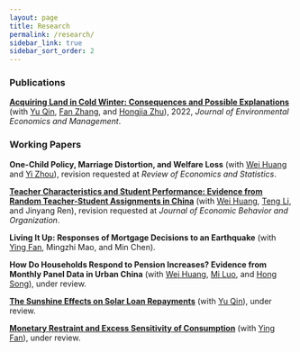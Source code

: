 ```yaml
---
layout: page
title: Research
permalink: /research/
sidebar_link: true
sidebar_sort_order: 2
---
```


### Publications 

[**Acquiring Land in Cold Winter: Consequences and Possible Explanations**](https://papers.ssrn.com/sol3/papers.cfm?abstract_id=3479523) (with [Yu Qin](https://qinyurain.weebly.com/), [Fan Zhang](http://insurance.uibe.edu.cn/szdw/szdw.html?parm2=jsjs.aspx?NewsID=101&a=1&TeacherType=1), and [Hongjia Zhu](https://iesr.jnu.edu.cn/2019/0821/c17702a404499/page.htm)), 2022, *Journal of Environmental Economics and Management*.

### Working Papers

**One-Child Policy, Marriage Distortion, and Welfare Loss** (with [Wei Huang](https://huangweipku.com/) and [Yi Zhou](http://www.yizhoudemog.net/research.html)), revision requested at *Review of Economics and Statistics*.

[**Teacher Characteristics and Student Performance: Evidence from Random Teacher-Student Assignments in China**](https://papers.ssrn.com/sol3/papers.cfm?abstract_id=3803728) (with [Wei Huang](https://huangweipku.com/), [Teng Li](https://www.teng-li.com/), and Jinyang Ren), revision requested at *Journal of Economic Behavior and Organization*. 

**Living It Up: Responses of Mortgage Decisions to an Earthquake** (with [Ying Fan](https://sites.google.com/view/yingfan), Mingzhi Mao, and Min Chen).

**How Do Households Respond to Pension Increases? Evidence from Monthly Panel Data in Urban China** (with [Wei Huang](https://huangweipku.com/), [Mi Luo](https://sites.google.com/view/mi-luo), and [Hong Song](https://songhong2016.weebly.com/)), under review.


[**The Sunshine Effects on Solar Loan Repayments**](https://papers.ssrn.com/sol3/papers.cfm?abstract_id=3939686) (with [Yu Qin](https://qinyurain.weebly.com/)), under review.

[**Monetary Restraint and Excess Sensitivity of Consumption**](https://papers.ssrn.com/sol3/papers.cfm?abstract_id=3715597) (with [Ying Fan](https://sites.google.com/view/yingfan)), under review. 


